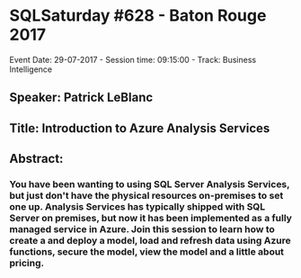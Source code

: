 # SQLSaturday #628 - Baton Rouge 2017
Event Date: 29-07-2017 - Session time: 09:15:00 - Track: Business Intelligence
## Speaker: Patrick LeBlanc
## Title: Introduction to Azure Analysis Services
## Abstract:
### You have been wanting to using SQL Server Analysis Services, but just don't have the physical resources on-premises to set one up.  Analysis Services has typically shipped with SQL Server on premises, but now it has been implemented as a fully managed service in Azure. Join this session to learn how to create a and deploy a model, load and refresh data using Azure functions, secure the model, view the model and a little about pricing.
